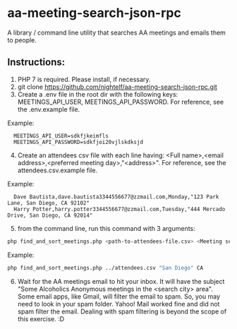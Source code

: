 # aa-meeting-search-json-rpc
A library / command line utility that searches AA meetings and emails them to people.

## Instructions:
1. PHP 7 is required. Please install, if necessary.
2. git clone https://github.com/nightelf/aa-meeting-search-json-rpc.git
3. Create a .env file in the root dir with the following keys: MEETINGS_API_USER, MEETINGS_API_PASSWORD. For reference, see the .env.example file.

Example:
```TEXT
  MEETINGS_API_USER=sdkfjkeimfls
  MEETINGS_API_PASSWORD=sdkfjoi20vjlskdksjd
```

4. Create an attendees csv file with each line having: \<Full name\>,\<email address\>,\<preferred meeting day\>,"\<address\>". For reference, see the attendees.csv.example file.

Example:
```csv
  Dave Bautista,dave.bautista3344556677@zzmail.com,Monday,"123 Park Lane, San Diego, CA 92102"
  Harry Potter,harry.potter3344556677@zzmail.com,Tuesday,"444 Mercado Drive, San Diego, CA 92014"
```

5. from the command line, run this command with 3 arguments:
```sh
php find_and_sort_meetings.php <path-to-attendees-file.csv> <Meeting search city> <state code>
```

Example:
```sh
php find_and_sort_meetings.php ../attendees.csv "San Diego" CA
```

6. Wait for the AA meetings email to hit your inbox. It will have the subject "Some Alcoholics Anonymous meetings in the \<search city\> area". Some email apps, like Gmail, will filter the email to spam. So, you may need to look in your spam folder. Yahoo! Mail worked fine and did not spam filter the email. Dealing with spam filtering is beyond the scope of this exercise. :D
